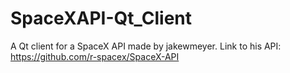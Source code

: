 # SpaceXAPI-Qt_Client
A Qt client for a SpaceX API made by jakewmeyer.
Link to his API: https://github.com/r-spacex/SpaceX-API
